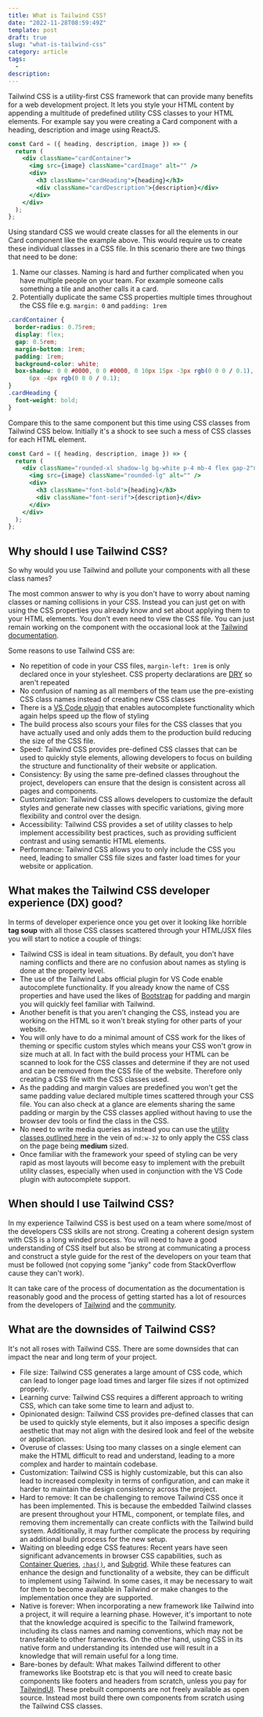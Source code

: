 ```yaml
---
title: What is Tailwind CSS?
date: "2022-11-28T08:59:49Z"
template: post
draft: true
slug: "what-is-tailwind-css"
category: article
tags:
  -
description:
---
```


Tailwind CSS is a utility-first CSS framework that can provide many benefits for a web development project. It lets you style your HTML content by appending a multitude of predefined utility CSS classes to your HTML elements. For example say you were creating a Card component with a heading, description and image using ReactJS.

```jsx
const Card = ({ heading, description, image }) => {
  return (
    <div className="cardContainer">
      <img src={image} className="cardImage" alt="" />
      <div>
        <h3 className="cardHeading">{heading}</h3>
        <div className="cardDescription">{description}</div>
      </div>
    </div>
  );
};
```

Using standard CSS we would create classes for all the elements in our Card component like the example above. This would require us to create these individual classes in a CSS file. In this scenario there are two things that need to be done:

1. Name our classes. Naming is hard and further complicated when you have multiple people on your team. For example someone calls something a tile and another calls it a card.
2. Potentially duplicate the same CSS properties multiple times throughout the CSS file e.g. `margin: 0` and `padding: 1rem`

```css
.cardContainer {
  border-radius: 0.75rem;
  display: flex;
  gap: 0.5rem;
  margin-bottom: 1rem;
  padding: 1rem;
  background-color: white;
  box-shadow: 0 0 #0000, 0 0 #0000, 0 10px 15px -3px rgb(0 0 0 / 0.1), 0 4px
      6px -4px rgb(0 0 0 / 0.1);
}
.cardHeading {
  font-weight: bold;
}
```

Compare this to the same component but this time using CSS classes from Tailwind CSS below. Initially it's a shock to see such a mess of CSS classes for each HTML element.

```jsx
const Card = ({ heading, description, image }) => {
  return (
    <div className="rounded-xl shadow-lg bg-white p-4 mb-4 flex gap-2">
      <img src={image} className="rounded-lg" alt="" />
      <div>
        <h3 className="font-bold">{heading}</h3>
        <div className="font-serif">{description}</div>
      </div>
    </div>
  );
};
```

## Why should I use Tailwind CSS?

So why would you use Tailwind and pollute your components with all these class names?

The most common answer to why is you don't have to worry about naming classes or naming collisions in your CSS. Instead you can just get on with using the CSS properties you already know and set about applying them to your HTML elements. You don't even need to view the CSS file. You can just remain working on the component with the occasional look at the [Tailwind documentation](https://tailwindcss.com/docs/box-sizing).

Some reasons to use Tailwind CSS are:

- No repetition of code in your CSS files, `margin-left: 1rem` is only declared once in your stylesheet. CSS property declarations are [DRY](https://en.wikipedia.org/wiki/Don%27t_repeat_yourself) so aren't repeated
- No confusion of naming as all members of the team use the pre-existing CSS class names instead of creating new CSS classes
- There is a [VS Code plugin](https://marketplace.visualstudio.com/items?itemName=bradlc.vscode-tailwindcss) that enables autocomplete functionality which again helps speed up the flow of styling
- The build process also scours your files for the CSS classes that you have actually used and only adds them to the production build reducing the size of the CSS file.
- Speed: Tailwind CSS provides pre-defined CSS classes that can be used to quickly style elements, allowing developers to focus on building the structure and functionality of their website or application.
- Consistency: By using the same pre-defined classes throughout the project, developers can ensure that the design is consistent across all pages and components.
- Customization: Tailwind CSS allows developers to customize the default styles and generate new classes with specific variations, giving more flexibility and control over the design.
- Accessibility: Tailwind CSS provides a set of utility classes to help implement accessibility best practices, such as providing sufficient contrast and using semantic HTML elements.
- Performance: Tailwind CSS allows you to only include the CSS you need, leading to smaller CSS file sizes and faster load times for your website or application.

## What makes the Tailwind CSS developer experience (DX) good?

In terms of developer experience once you get over it looking like horrible **tag soup** with all those CSS classes scattered through your HTML/JSX files you will start to notice a couple of things:

- Tailwind CSS is ideal in team situations. By default, you don't have naming conflicts and there are no confusion about names as styling is done at the property level.
- The use of the Tailwind Labs official plugin for VS Code enable autocomplete functionality. If you already know the name of CSS properties and have used the likes of [Bootstrap](https://getbootstrap.com/docs/5.2/utilities/spacing/#margin-and-padding) for padding and margin you will quickly feel familiar with Tailwind.
- Another benefit is that you aren't changing the CSS, instead you are working on the HTML so it won't break styling for other parts of your website.
- You will only have to do a minimal amount of CSS work for the likes of theming or specific custom styles which means your CSS won't grow in size much at all. In fact with the build process your HTML can be scanned to look for the CSS classes and determine if they are not used and can be removed from the CSS file of the website. Therefore only creating a CSS file with the CSS classes used.
- As the padding and margin values are predefined you won't get the same padding value declared multiple times scattered through your CSS file. You can also check at a glance are elements sharing the same padding or margin by the CSS classes applied without having to use the browser dev tools or find the class in the CSS.
- No need to write media queries as instead you can use the [utility classes outlined here](https://tailwindcss.com/docs/responsive-design) in the vein of `md:w-32` to only apply the CSS class on the page being **medium** sized.
- Once familiar with the framework your speed of styling can be very rapid as most layouts will become easy to implement with the prebuilt utility classes, especially when used in conjunction with the VS Code plugin with autocomplete support.

## When should I use Tailwind CSS?

In my experience Tailwind CSS is best used on a team where some/most of the developers CSS skills are not strong. Creating a coherent design system with CSS is a long winded process. You will need to have a good understanding of CSS itself but also be strong at communicating a process and construct a style guide for the rest of the developers on your team that must be followed (not copying some "janky" code from StackOverflow cause they can't work).

It can take care of the process of documentation as the documentation is reasonably good and the process of getting started has a lot of resources from the developers of [Tailwind](https://tailwindcss.com/docs/installation) and the [community](https://www.youtube.com/watch?v=ft30zcMlFao).

## What are the downsides of Tailwind CSS?

It's not all roses with Tailwind CSS. There are some downsides that can impact the near and long term of your project.

- File size: Tailwind CSS generates a large amount of CSS code, which can lead to longer page load times and larger file sizes if not optimized properly.
- Learning curve: Tailwind CSS requires a different approach to writing CSS, which can take some time to learn and adjust to.
- Opinionated design: Tailwind CSS provides pre-defined classes that can be used to quickly style elements, but it also imposes a specific design aesthetic that may not align with the desired look and feel of the website or application.
- Overuse of classes: Using too many classes on a single element can make the HTML difficult to read and understand, leading to a more complex and harder to maintain codebase.
- Customization: Tailwind CSS is highly customizable, but this can also lead to increased complexity in terms of configuration, and can make it harder to maintain the design consistency across the project.
- Hard to remove: It can be challenging to remove Tailwind CSS once it has been implemented. This is because the embedded Tailwind classes are present throughout your HTML, component, or template files, and removing them incrementally can create conflicts with the Tailwind build system. Additionally, it may further complicate the process by requiring an additional build process for the new setup.
- Waiting on bleeding edge CSS features: Recent years have seen significant advancements in browser CSS capabilities, such as [Container Queries](https://developer.mozilla.org/en-US/docs/Web/CSS/CSS_Container_Queries), [`:has()`](https://developer.mozilla.org/en-US/docs/Web/CSS/:has), and [Subgrid](https://developer.mozilla.org/en-US/docs/Web/CSS/CSS_Grid_Layout/Subgrid). While these features can enhance the design and functionality of a website, they can be difficult to implement using Tailwind. In some cases, it may be necessary to wait for them to become available in Tailwind or make changes to the implementation once they are supported.
- Native is forever: When incorporating a new framework like Tailwind into a project, it will require a learning phase. However, it's important to note that the knowledge acquired is specific to the Tailwind framework, including its class names and naming conventions, which may not be transferable to other frameworks. On the other hand, using CSS in its native form and understanding its intended use will result in a knowledge that will remain useful for a long time.
- Bare-bones by default: What makes Tailwind different to other frameworks like Bootstrap etc is that you will need to create basic components like footers and headers from scratch, unless you pay for [TailwindUI](https://tailwindui.com). These prebuilt components are not freely available as open source. Instead most build there own components from scratch using the Tailwind CSS classes.

